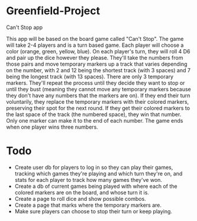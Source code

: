 # Greenfield-Project
Can't Stop app

This app will be based on the board game called "Can't Stop".
The game will take 2-4 players and is a turn based game.
Each player will choose a color (orange, green, yellow, blue).
On each player's turn, they will roll 4 D6 and pair up the dice however they please.
They'll take the numbers from those pairs and move temporary markers up a track that varies depending on the number, with 2 and 12 being the shortest track (with 3 spaces) and 7 being the longest track (with 13 spaces).
There are only 3 temporary markers.
They'll repeat the process until they decide they want to stop or until they bust (meaning they cannot move any temporary markers because they don't have any numbers that the markers are on).
If they end their turn voluntarily, they replace the temporary markers with their colored markers, preserving their spot for the next round.
If they get their colored markers to the last space of the track (the numbered space), they win that number.
Only one marker can make it to the end of each number.
The game ends when one player wins three numbers.

# Todo
* Create user db for players to log in so they can play their games, tracking which games they're playing and which turn they're on, and stats for each player to track how many games they've won.
* Create a db of current games being played with where each of the colored markers are on the board, and whose turn it is.
* Create a page to roll dice and show possible combos.
* Create a page that marks where the temporary markers are.
* Make sure players can  choose to stop their turn or keep playing.
